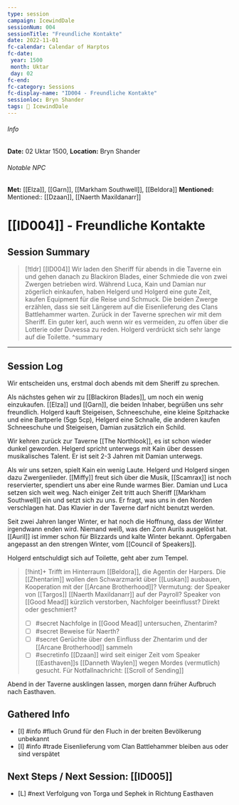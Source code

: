 ```yaml
---
type: session
campaign: IcewindDale
sessionNum: 004
sessionTitle: "Freundliche Kontakte"
date: 2022-11-01
fc-calendar: Calendar of Harptos
fc-date:
 year: 1500
 month: Uktar
 day: 02
fc-end:
fc-category: Sessions
fc-display-name: "ID004 - Freundliche Kontakte"
sessionloc: Bryn Shander
tags: 📅 IcewindDale
---
```


###### Info
**Date:** 02 Uktar 1500, **Location:** Bryn Shander

###### Notable NPC
**Met:** [[Elza]], [[Garn]], [[Markham Southwell]], [[Beldora]]
**Mentioned:** Mentioned:: [[Dzaan]], [[Naerth Maxildanarr]]

# [[ID004]] - Freundliche Kontakte
## Session Summary
> [!tldr] [[ID004]]
> Wir laden den Sheriff für abends in die Taverne ein und gehen danach zu Blackiron Blades, einer Schmiede die von zwei Zwergen betrieben wird. Während Luca, Kain und Damian nur zögerlich einkaufen, haben Helgerd und Holgerd eine gute Zeit, kaufen Equipment für die Reise und Schmuck. Die beiden Zwerge erzählen, dass sie seit Längerem auf die Eisenlieferung des Clans Battlehammer warten.
> Zurück in der Taverne sprechen wir mit dem Sheriff. Ein guter kerl, auch wenn wir es vermeiden, zu offen über die Lotterie oder Duvessa zu reden.
>Holgerd verdrückt sich sehr lange auf die Toilette.
> ^summary
---

## Session Log
Wir entscheiden uns, erstmal doch abends mit dem Sheriff zu sprechen.

Als nächstes gehen wir zu [[Blackiron Blades]], um noch ein wenig einzukaufen.
[[Elza]] und [[Garn]], die beiden Inhaber, begrüßen uns sehr freundlich.
Holgerd kauft Steigeisen, Schneeschuhe, eine kleine Spitzhacke und eine Bartperle (5gp 5cp), Helgerd eine Schnalle, die anderen kaufen Schneeschuhe und Steigeisen, Damian zusätzlich ein Schild.

Wir kehren zurück zur Taverne [[The Northlook]], es ist schon wieder dunkel geworden.
Helgerd spricht unterwegs mit Kain über dessen musikalisches Talent. Er ist seit 2-3 Jahren mit Damian unterwegs.

Als wir uns setzen, spielt Kain ein wenig Laute. Helgerd und Holgerd singen dazu Zwergenlieder. [[Miffy]] freut sich über die Musik, [[Scamrax]] ist noch reservierter, spendiert uns aber eine Runde warmes Bier. Damian und Luca setzen sich weit weg. Nach einiger Zeit tritt auch Sheriff [[Markham Southwell]] ein und setzt sich zu uns. Er fragt, was uns in den Norden verschlagen hat.
Das Klavier in der Taverne darf nicht benutzt werden.

Seit zwei Jahren langer Winter, er hat noch die Hoffnung, dass der Winter irgendwann enden wird. Niemand weiß, was den Zorn Aurils ausgelöst hat. [[Auril]] ist immer schon für Blizzards und kalte Winter bekannt. 
Opfergaben angepasst an den strengen Winter, vom [[Council of Speakers]]. 

Holgerd entschuldigt sich auf Toilette, geht aber zum Tempel. 

>[!hint]+ 
>Trifft im Hinterraum [[Beldora]], die Agentin der Harpers.
Die [[Zhentarim]] wollen den Schwarzmarkt über [[Luskan]] ausbauen, Kooperation mit der [[Arcane Brotherhood]]?
Vermutung: der Speaker von [[Targos]] [[Naerth Maxildanarr]] auf der Payroll?
Speaker von [[Good Mead]] kürzlich verstorben, Nachfolger beeinflusst? Direkt oder geschmiert?
>- [ ] #secret Nachfolge in [[Good Mead]] untersuchen, Zhentarim?
>- [ ] #secret Beweise für Naerth?
>- [ ] #secret Gerüchte über den Einfluss der Zhentarim und der [[Arcane Brotherhood]] sammeln
>- [ ] #secretinfo [[Dzaan]] wird seit einiger Zeit vom Speaker [[Easthaven]]s [[Danneth Waylen]] wegen Mordes (vermutlich) gesucht. Für Notfallnachricht: [[Scroll of Sending]]

Abend in der Taverne ausklingen lassen, morgen dann früher Aufbruch nach Easthaven.

## Gathered Info
- [I] #info #fluch Grund für den Fluch in der breiten Bevölkerung unbekannt
- [I] #info #trade Eisenlieferung vom Clan Battlehammer bleiben aus oder sind verspätet

## Next Steps / Next Session: [[ID005]]
- [L] #next Verfolgung von Torga und Sephek in Richtung Easthaven
